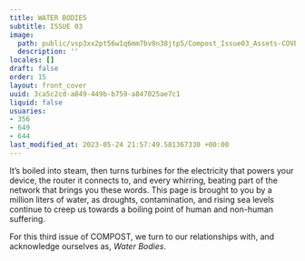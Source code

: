 ```yaml
---
title: WATER BODIES
subtitle: ISSUE 03
image:
  path: public/vsp3xx2pt56w1q6mm7bv8n38jtp5/Compost_Issue03_Assets-COVER1.jpg
  description: ''
locales: []
draft: false
order: 15
layout: front_cover
uuid: 3ca5c2cd-a849-449b-b759-a847025ae7c1
liquid: false
usuaries:
- 356
- 649
- 644
last_modified_at: 2023-05-24 21:57:49.581367330 +00:00
---
```


<p style="text-align:start">It’s boiled into steam, then turns turbines for the electricity that powers your device, the router it connects to, and every whirring, beating part of the network that brings you these words. This page is brought to you by a million liters of water, as droughts, contamination, and rising sea levels continue to creep us towards a boiling point of human and non-human suffering.</p><p style="text-align:start">For this third issue of COMPOST, we turn to our relationships with, and acknowledge ourselves as, <em>Water Bodies</em>.</p>